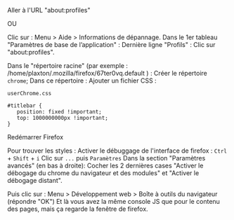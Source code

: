 Aller à l'URL "about:profiles"

OU

Clic sur : Menu > Aide > Informations de dépannage.
Dans le 1er tableau "Paramètres de base de l’application" :
Dernière ligne "Profils" : Clic sur "about:profiles".

Dans le "répertoire racine" (par exemple : /home/plaxton/.mozilla/firefox/67ter0vq.default ) :
Créer le répertoire `chrome`;
Dans ce répertoire :
Ajouter un fichier CSS :

`userChrome.css`
```
#titlebar {
   position: fixed !important;
   top: 1000000000px !important;
}
```

Redémarrer Firefox

Pour trouver les styles : 
Activer le débuggage de l'interface de firefox :
`Ctrl` + `Shift` + `i`
Clic sur `...` puis `Paramètres`
Dans la section "Paramètres avancés" (en bas à droite):
Cocher les 2 dernières cases "Activer le débogage du chrome du navigateur et des modules" et "Activer le débogage distant".

Puis clic sur : Menu > Développement web > Boîte à outils du navigateur (répondre "OK")
Et là vous avez la même console JS que pour le contenu des pages, mais ça regarde la fenêtre de firefox.
